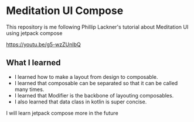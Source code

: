 # Meditation UI Compose
This repository is me following Phillip Lackner's tutorial about Meditation UI using jetpack compose

https://youtu.be/g5-wzZUnIbQ

## What I learned
- I learned how to make a layout from design to composable.
- I learned that composable can be separated so that it can be called many times.
- I learned that Modifier is the backbone of layouting composables.
- I also learned that data class in kotlin is super concise.

I will learn jetpack compose more in the future
